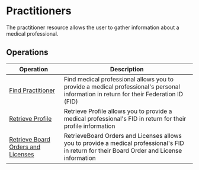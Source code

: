 # Practitioners

The practitioner resource allows the user to gather information about a medical professional. 


## Operations

| Operation | Description |
| --------- | ----------- |
| [Find Practitioner](findPractitioner.md) | Find medical professional allows you to provide a medical professional's personal information in return for their Federation ID (FID) |
| [Retrieve Profile](retrieveProfile.md) | Retrieve Profile allows you to provide a medical professional's FID in return for their profile information |
| [Retrieve Board Orders and Licenses](retrieveBOandL.md) | RetrieveBoard Orders and Licenses allows you to provide a medical professional's FID in return for their Board Order and License information |

